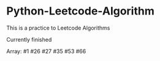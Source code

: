 # Python-Leetcode-Algorithm

This is a practice to Leetcode Algorithms

Currently finished

Array:
#1
#26
#27
#35
#53
#66
